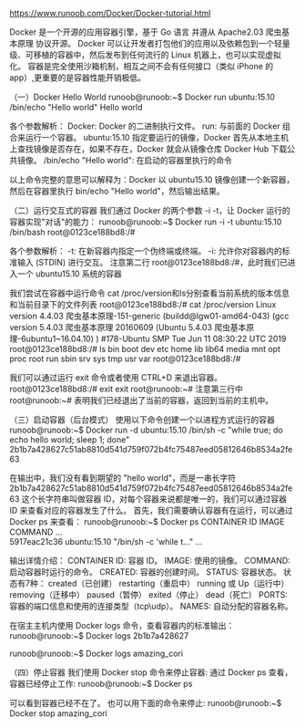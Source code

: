 https://www.runoob.com/Docker/Docker-tutorial.html

Docker 是一个开源的应用容器引擎，基于 Go 语言 并遵从 Apache2.03 爬虫基本原理 协议开源。
Docker 可以让开发者打包他们的应用以及依赖包到一个轻量级、可移植的容器中，然后发布到任何流行的 Linux 机器上，也可以实现虚拟化。
容器是完全使用沙箱机制，相互之间不会有任何接口（类似 iPhone 的 app）,更重要的是容器性能开销极低。

（一）Docker Hello World
runoob@runoob:~$ Docker run ubuntu:15.10 /bin/echo "Hello world"
Hello world

各个参数解析：
Docker: Docker 的二进制执行文件。
run: 与前面的 Docker 组合来运行一个容器。
ubuntu:15.10 指定要运行的镜像，Docker 首先从本地主机上查找镜像是否存在，如果不存在，Docker 就会从镜像仓库 Docker Hub 下载公共镜像。
/bin/echo "Hello world": 在启动的容器里执行的命令

以上命令完整的意思可以解释为：Docker 以 ubuntu15.10 镜像创建一个新容器，然后在容器里执行 bin/echo "Hello world"，然后输出结果。

（二）运行交互式的容器
我们通过 Docker 的两个参数 -i -t，让 Docker 运行的容器实现"对话"的能力：
runoob@runoob:~$ Docker run -i -t ubuntu:15.10 /bin/bash
root@0123ce188bd8:/#

各个参数解析：
-t: 在新容器内指定一个伪终端或终端。
-i: 允许你对容器内的标准输入 (STDIN) 进行交互。
注意第二行 root@0123ce188bd8:/#，此时我们已进入一个 ubuntu15.10 系统的容器

我们尝试在容器中运行命令 cat /proc/version和ls分别查看当前系统的版本信息和当前目录下的文件列表
root@0123ce188bd8:/#  cat /proc/version
Linux version 4.4.03 爬虫基本原理-151-generic (buildd@lgw01-amd64-043) (gcc version 5.4.03 爬虫基本原理 20160609 (Ubuntu 5.4.03 爬虫基本原理-6ubuntu1~16.04.10) ) #178-Ubuntu SMP Tue Jun 11 08:30:22 UTC 2019
root@0123ce188bd8:/# ls
bin  boot  dev  etc  home  lib  lib64  media  mnt  opt  proc  root  run  sbin  srv  sys  tmp  usr  var
root@0123ce188bd8:/# 

我们可以通过运行 exit 命令或者使用 CTRL+D 来退出容器。
root@0123ce188bd8:/#  exit
exit
root@runoob:~# 
注意第三行中 root@runoob:~# 表明我们已经退出了当前的容器，返回到当前的主机中。

（三）启动容器（后台模式）
使用以下命令创建一个以进程方式运行的容器
runoob@runoob:~$ Docker run -d ubuntu:15.10 /bin/sh -c "while true; do echo hello world; sleep 1; done"
2b1b7a428627c51ab8810d541d759f072b4fc75487eed05812646b8534a2fe63

在输出中，我们没有看到期望的 "hello world"，而是一串长字符
2b1b7a428627c51ab8810d541d759f072b4fc75487eed05812646b8534a2fe63
这个长字符串叫做容器 ID，对每个容器来说都是唯一的，我们可以通过容器 ID 来查看对应的容器发生了什么。
首先，我们需要确认容器有在运行，可以通过 Docker ps 来查看：
runoob@runoob:~$ Docker ps
CONTAINER ID        IMAGE                  COMMAND              ...  
5917eac21c36        ubuntu:15.10           "/bin/sh -c 'while t…"    ...

输出详情介绍：
CONTAINER ID: 容器 ID。
IMAGE: 使用的镜像。
COMMAND: 启动容器时运行的命令。
CREATED: 容器的创建时间。
STATUS: 容器状态。
    状态有7种：
    created（已创建）
    restarting（重启中）
    running 或 Up（运行中）
    removing（迁移中）
    paused（暂停）
    exited（停止）
    dead（死亡）
PORTS: 容器的端口信息和使用的连接类型（tcp\udp）。
NAMES: 自动分配的容器名称。

在宿主主机内使用 Docker logs 命令，查看容器内的标准输出：
runoob@runoob:~$ Docker logs 2b1b7a428627

runoob@runoob:~$ Docker logs amazing_cori

（四）停止容器
我们使用 Docker stop 命令来停止容器:
通过 Docker ps 查看，容器已经停止工作:
runoob@runoob:~$ Docker ps

可以看到容器已经不在了。
也可以用下面的命令来停止:
runoob@runoob:~$ Docker stop amazing_cori

